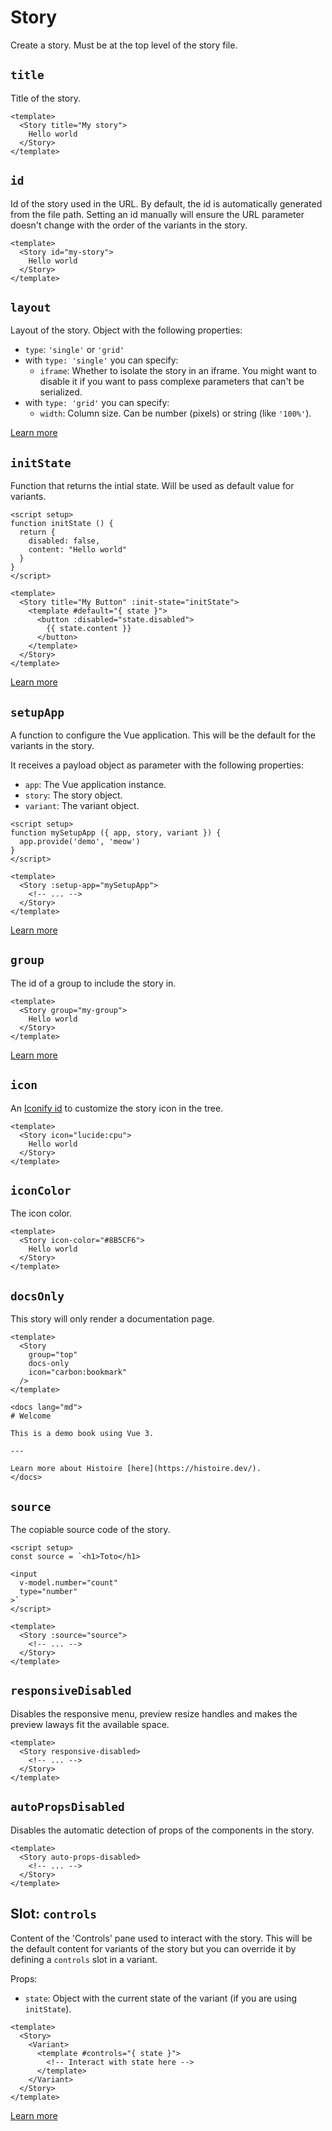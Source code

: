 # Story

Create a story. Must be at the top level of the story file.

## `title`

Title of the story.

```vue
<template>
  <Story title="My story">
    Hello world
  </Story>
</template>
```

## `id`

Id of the story used in the URL. By default, the id is automatically generated from the file path. Setting an id manually will ensure the URL parameter doesn't change with the order of the variants in the story.

```vue
<template>
  <Story id="my-story">
    Hello world
  </Story>
</template>
```

## `layout`

Layout of the story. Object with the following properties:
  - `type`: `'single'` or `'grid'`
  - with `type: 'single'` you can specify:
    - `iframe`: Whether to isolate the story in an iframe. You might want to disable it if you want to pass complexe parameters that can't be serialized.
  - with `type: 'grid'` you can specify:
    - `width`: Column size. Can be number (pixels) or string (like `'100%'`).

[Learn more](../../guide/vue3/stories.md#layout)

## `initState`

Function that returns the intial state. Will be used as default value for variants.

```vue
<script setup>
function initState () {
  return {
    disabled: false,
    content: "Hello world"
  }
}
</script>

<template>
  <Story title="My Button" :init-state="initState">
    <template #default="{ state }">
      <button :disabled="state.disabled">
        {{ state.content }}
      </button>
    </template>
  </Story>
</template>
```

[Learn more](../../guide/vue3/controls.md#init-state)

## `setupApp`

A function to configure the Vue application. This will be the default for the variants in the story.

It receives a payload object as parameter with the following properties:

- `app`: The Vue application instance.
- `story`: The story object.
- `variant`: The variant object.

```vue
<script setup>
function mySetupApp ({ app, story, variant }) {
  app.provide('demo', 'meow')
}
</script>

<template>
  <Story :setup-app="mySetupApp">
    <!-- ... -->
  </Story>
</template>
```

[Learn more](../../guide/vue3/app-setup.md#local-setup)

## `group`

The id of a group to include the story in.

```vue
<template>
  <Story group="my-group">
    Hello world
  </Story>
</template>
```

[Learn more](../../guide/vue3/hierarchy.md#groups)

## `icon`

An [Iconify id](https://icones.js.org/) to customize the story icon in the tree.

```vue
<template>
  <Story icon="lucide:cpu">
    Hello world
  </Story>
</template>
```

## `iconColor`

The icon color.

```vue
<template>
  <Story icon-color="#8B5CF6">
    Hello world
  </Story>
</template>
```

## `docsOnly`

This story will only render a documentation page.

```vue
<template>
  <Story
    group="top"
    docs-only
    icon="carbon:bookmark"
  />
</template>

<docs lang="md">
# Welcome

This is a demo book using Vue 3.

---

Learn more about Histoire [here](https://histoire.dev/).
</docs>

```

## `source`

The copiable source code of the story.

```vue
<script setup>
const source = `<h1>Toto</h1>

<input
  v-model.number="count"
  type="number"
>`
</script>

<template>
  <Story :source="source">
    <!-- ... -->
  </Story>
</template>
```

## `responsiveDisabled`

Disables the responsive menu, preview resize handles and makes the preview laways fit the available space.

```vue
<template>
  <Story responsive-disabled>
    <!-- ... -->
  </Story>
</template>
```

## `autoPropsDisabled`

Disables the automatic detection of props of the components in the story.

```vue
<template>
  <Story auto-props-disabled>
    <!-- ... -->
  </Story>
</template>
```

## Slot: `controls`

Content of the 'Controls' pane used to interact with the story. This will be the default content for variants of the story but you can override it by defining a `controls` slot in a variant.

Props:

- `state`: Object with the current state of the variant (if you are using `initState`).

```vue
<template>
  <Story>
    <Variant>
      <template #controls="{ state }">
        <!-- Interact with state here -->
      </template>
    </Variant>
  </Story>
</template>
```

[Learn more](../../guide/vue3/controls.md#controls-panel)
